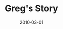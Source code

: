 ---
layout: media
category: media
title: "Greg's Story"
date: 2010-03-01
description: "Greg shares his story of freedom."
video: "http://s3.amazonaws.com/crossroads-media/other-media/video/GregInterview.mp4"
video-poster: "http://s3.amazonaws.com/crossroads-media/images/GregInterview-still.jpg"
---
